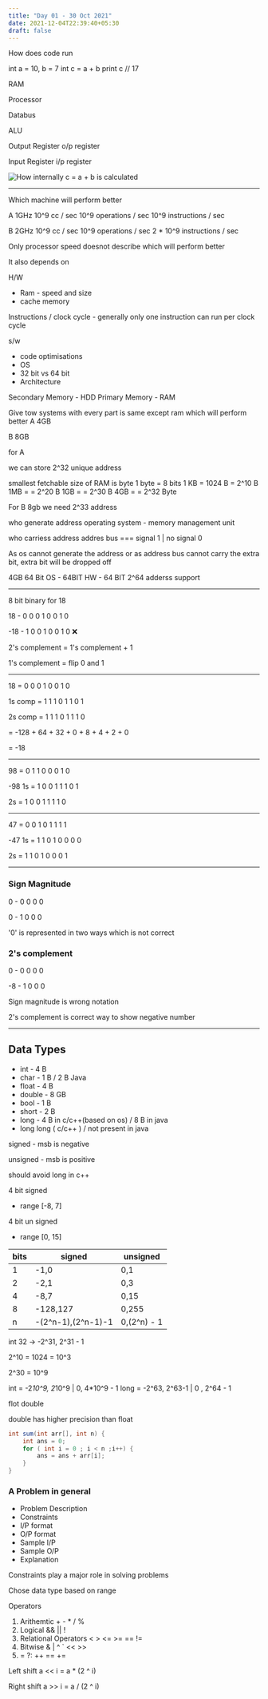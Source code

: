 ```yaml
---
title: "Day 01 - 30 Oct 2021"
date: 2021-12-04T22:39:40+05:30
draft: false
---
```



How does code run

int a = 10, b = 7
int c = a + b
print c  // 17

RAM 

Processor

Databus 

ALU

Output Register
o/p register
 
Input Register
i/p register


![How internally c = a + b is calculated](/images/notes/notes-image-003.png)


-----------

Which machine will perform better

A
1GHz
10^9 cc / sec
10^9 operations / sec
10^9 instructions / sec

B
2GHz
10^9 cc / sec
10^9 operations / sec
2 * 10^9 instructions / sec


Only processor speed doesnot describe which will perform better

It also depends on 

H/W
- Ram - speed and size
- cache memory

Instructions / clock cycle - generally only one instruction can run per clock cycle

s/w
- code optimisations
- OS
- 32 bit vs 64 bit 
- Architecture

Secondary Memory - HDD
Primary Memory - RAM

Give tow systems with every part is same except ram which will perform better
A
4GB

B
8GB

for A

we can store 2^32 unique address

smallest fetchable size of RAM is byte
1 byte = 8 bits
1 KB = 1024 B = 2^10 B
1MB = = 2^20 B
1GB = = 2^30 B 
4GB = = 2^32 Byte


For B 8gb
we need 2^33 address

who generate address
operating system - memory management unit

who carriess address
addres bus === signal 1 | no signal 0

As os cannot generate the address or as address bus cannot carry the extra bit, extra bit will be dropped off

4GB 64 Bit
OS - 64BIT
HW - 64 BIT
2^64 adderss support


------------------

8 bit binary for 18

18 - 0 0 0 1 0 0 1 0

-18 - 1 0 0 1 0 0 1 0 ❌

2's complement = 1's complement + 1

1's complement = flip 0 and 1

------------------
18 = 0 0 0 1 0 0 1 0

1s comp = 1 1 1 0 1 1 0 1

2s comp = 1 1 1 0 1 1 1 0

= -128 + 64 + 32 + 0 + 8 + 4 + 2 + 0

= -18

------------------
98  = 0 1 1 0 0 0 1 0

-98 1s = 1 0 0 1 1 1 0 1

2s = 1 0 0 1 1 1 1 0

------------------
47 = 0 0 1 0 1 1 1 1

-47 1s = 1 1 0 1 0 0 0 0

2s = 1 1 0 1 0 0 0 1

------------------


### Sign Magnitude

0 - 0 0 0 0

0 - 1 0 0 0 

'0' is represented in two ways which is not correct

###  2's complement

0 - 0 0 0 0

-8 - 1 0 0 0 

Sign magnitude is wrong notation

2's complement is correct way to show negative number

------------

## Data Types

- int - 4 B
- char - 1 B / 2 B Java
- float - 4 B
- double - 8 GB
- bool - 1 B
- short - 2 B
- long - 4 B in c/c++(based on os) / 8 B in java
- long long ( c/c++ ) / not present in java 

signed - msb is negative

unsigned - msb is positive

should avoid long in c++

4 bit signed
- range [-8, 7]

4 bit un signed
- range [0, 15]


bits | signed | unsigned
|--|--|--|
1|-1,0|0,1
2|-2,1|0,3
4|-8,7|0,15
8|-128,127|0,255
n|-(2^n-1),(2^n-1)-1|0,(2^n) - 1 

int 32 -> -2^31, 2^31 - 1

2^10 = 1024 = 10^3

2^30 = 10^9

int = -2*10^9, 2*10^9  | 0, 4*10^9 - 1
long = -2^63, 2^63-1 | 0 , 2^64 - 1

flot 
double 

double has higher precision than float

```java
int sum(int arr[], int n) {
    int ans = 0;
    for ( int i = 0 ; i < n ;i++) {
        ans = ans + arr[i];
    } 
}
```

### A Problem in general
- Problem Description
- Constraints
- I/P format
- O/P format
- Sample I/P
- Sample O/P
- Explanation

Constraints play a major role in solving problems

Chose data type based on range

Operators
1. Arithemtic + - * / %
2. Logical && || !
3. Relational Operators < > <= >= == !=
4. Bitwise & | ^ ` <<  >>
5. = ?: ++ == += 

Left shift
a << i = a * (2 ^ i)

Right shift
a >> i = a / (2 ^ i)
